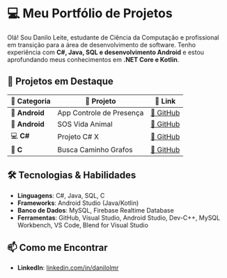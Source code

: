 # 💻 Meu Portfólio de Projetos

Olá! Sou Danilo Leite, estudante de Ciência da Computação e profissional em transição para a área de desenvolvimento de software. Tenho experiência com **C#, Java, SQL e desenvolvimento Android** e estou aprofundando meus conhecimentos em **.NET Core e Kotlin**.

## 🚀 Projetos em Destaque

| 📂 Categoria  | 📌 Projeto              | 🚀 Link |
|--------------|------------------------|----------------|
| 📱 **Android** | App Controle de Presença | [🔗 GitHub](https://github.com/danilolmr/app-controle-presenca) |
| 📱 **Android** | SOS Vida Animal        | [🔗 GitHub](https://github.com/danilolmr/app-sos-vida-animal) |
| 💻 **C#**     | Projeto C# X            | [🔗 GitHub](https://github.com/danilolmr/projeto-csharp1) |
| 🔧 **C**      | Busca Caminho Grafos    | [🔗 GitHub](https://github.com/danilolmr/busca-caminho-grafos) |

## 🛠 Tecnologias & Habilidades
- **Linguagens**: C#, Java, SQL, C
- **Frameworks**: Android Studio (Java/Kotlin)
- **Banco de Dados**: MySQL, Firebase Realtime Database
- **Ferramentas**: GitHub, Visual Studio, Android Studio, Dev-C++, MySQL Workbench, VS Code, Blend for Visual Studio

## 📫 Como me Encontrar
- **LinkedIn**: [linkedin.com/in/danilolmr](https://www.linkedin.com/in/danilolmr/)
